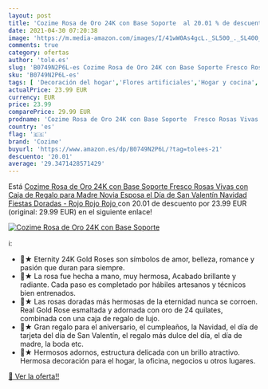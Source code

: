 ```yaml
---
layout: post
title: 'Cozime Rosa de Oro 24K con Base Soporte  al 20.01 % de descuento'
date: 2021-04-30 07:20:38
image: 'https://m.media-amazon.com/images/I/41wW0As4gcL._SL500_._SL400_.jpg'
comments: true
category: ofertas
author: 'tole.es'
slug: 'B0749N2P6L-es Cozime Rosa de Oro 24K con Base Soporte Fresco Rosas Vivas...'
sku: 'B0749N2P6L-es'
tags: [ 'Decoración del hogar','Flores artificiales','Hogar y cocina','Plantas y flores artificiales','cozime','navidad', ]
actualPrice: 23.99 EUR
currency: EUR
price: 23.99
comparePrice: 29.99 EUR
prodname: 'Cozime Rosa de Oro 24K con Base Soporte  Fresco Rosas Vivas con Caja de Regalo para Madre  Novia  Esposa  el Día de San Valentín  Navidad  Fiestas Doradas - Rojo  Rojo   Rojo '
country: 'es'
flag: '🇪🇸'
brand: 'Cozime'
buyurl: 'https://www.amazon.es/dp/B0749N2P6L/?tag=tolees-21'
descuento: '20.01'
average: '29.3471428571429'
---
```


Está [Cozime Rosa de Oro 24K con Base Soporte  Fresco Rosas Vivas con Caja de Regalo para Madre  Novia  Esposa  el Día de San Valentín  Navidad  Fiestas Doradas - Rojo  Rojo   Rojo ](https://www.amazon.es/dp/B0749N2P6L/?tag=tolees-21) con 20.01 de descuento por 23.99 EUR (original: 29.99 EUR) en el siguiente enlace!

[![Cozime Rosa de Oro 24K con Base Soporte ](https://m.media-amazon.com/images/I/41wW0As4gcL._SL500_._SL400_.jpg)](https://www.amazon.es/dp/B0749N2P6L/?tag=tolees-21)

ℹ️:

- 🌹★ Eternity 24K Gold Roses son símbolos de amor, belleza, romance y pasión que duran para siempre.
- 🌹★ La rosa fue hecha a mano, muy hermosa, Acabado brillante y radiante. Cada paso es completado por hábiles artesanos y técnicos bien entrenados.
- 🌹★ Las rosas doradas más hermosas de la eternidad nunca se corroen. Real Gold Rose esmaltada y adornada con oro de 24 quilates, combinada con una caja de regalo de lujo.
- 🌹★ Gran regalo para el aniversario, el cumpleaños, la Navidad, el día de tarjeta del día de San Valentín, el regalo más dulce del día, el día de madre, la boda etc.
- 🌹★ Hermosos adornos, estructura delicada con un brillo atractivo. Hermosa decoración para el hogar, la oficina, negocios u otros lugares.

[🛒 Ver la oferta!!](https://www.amazon.es/dp/B0749N2P6L/?tag=tolees-21)

